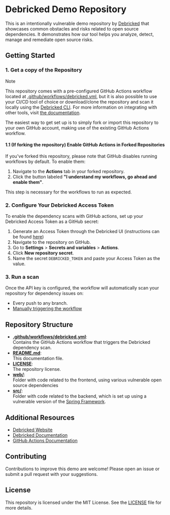 # Debricked Demo Repository

This is an intentionally vulnerable demo repository by [Debricked](https://debricked.com) that showcases common obstacles and risks related to open source dependencies. It demonstrates how our tool helps you analyze, detect, manage and remediate open source risks.

## Getting Started

### 1. Get a copy of the Repository

> [!NOTE]
>This repository comes with a pre-configured GitHub Actions workflow located at [.github/workflows/debricked.yml](.github/workflows/debricked.yml), but it is also possible to use your CI/CD tool of choice or download/clone the repository and scan it locally using the [Debricked CLI](https://github.com/debricked/cli/tree/main). For more information on integrating with other tools, visit [the documentation](https://docs.debricked.com/tools-and-integrations/integrations). 

The easiest way to get set up is to simply fork or import this repository to your own GitHub account, making use of the existing GitHub Actions workflow.

#### 1.1 (If forking the repository) Enable GitHub Actions in Forked Repositories

If you've forked this repository, please note that GitHub disables running workflows by default. To enable them:

1. Navigate to the **Actions** tab in your forked repository.
2. Click the button labeled **"I understand my workflows, go ahead and enable them"**.

This step is necessary for the workflows to run as expected.

### 2. Configure Your Debricked Access Token

To enable the dependency scans with GitHub actions, set up your Debricked Access Token as a GitHub secret:

1. Generate an Access Token through the Debricked UI (instructions can be found [here](https://docs.debricked.com/product/administration/generate-access-token))
2. Navigate to the repository on GitHub.
3. Go to **Settings** > **Secrets and variables** > **Actions**.
4. Click **New repository secret**.
5. Name the secret `DEBRICKED_TOKEN` and paste your Access Token as the value.

### 3. Run a scan

Once the API key is configured, the workflow will automatically scan your repository for dependency issues on:
* Every push to any branch.
* [Manually triggering the workflow](https://docs.github.com/en/actions/managing-workflow-runs-and-deployments/managing-workflow-runs/manually-running-a-workflow#running-a-workflow)

## Repository Structure

- **[.github/workflows/debricked.yml](.github/workflows/debricked.yml)**:  
  Contains the GitHub Actions workflow that triggers the Debricked dependency scan.
- **[README.md](README.md)**:  
  This documentation file.
- **[LICENSE](LICENSE)**:  
  The repository license.
- **[web/](web/)**:  
  Folder with code related to the frontend, using various vulnerable open source dependencies
- **[src/](src/)**:  
  Folder with code related to the backend, which is set up using a vulnerable version of the [Spring Framework](https://spring.io/projects/spring-framework).

## Additional Resources

- [Debricked Website](https://debricked.com)
- [Debricked Documentation](https://docs.debricked.com)
- [GitHub Actions Documentation](https://docs.github.com/en/actions)

## Contributing

Contributions to improve this demo are welcome! Please open an issue or submit a pull request with your suggestions.

## License

This repository is licensed under the MIT License. See the [LICENSE](LICENSE) file for more details.

